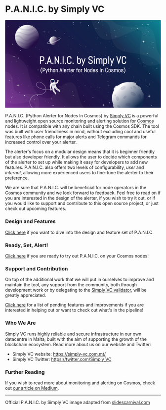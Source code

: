 # P.A.N.I.C. by Simply VC

<img src="./doc/IMG_PANIC.png" alt="design" width="600"/>

P.A.N.I.C. (Python Alerter for Nodes In Cosmos) by [Simply VC](https://simply-vc.com.mt/) is a powerful and lightweight open source monitoring and alerting solution for [Cosmos](https://cosmos.network/) nodes. It is compatible with any chain built using the Cosmos SDK. The tool was built with user friendliness in mind, without excluding cool and useful features like phone calls for major alerts and Telegram commands for increased control over your alerter.

The alerter's focus on a modular design means that it is beginner friendly but also developer friendly. It allows the user to decide which components of the alerter to set up while making it easy for developers to add new features. P.A.N.I.C. also offers two levels of configurability, _user_ and _internal_, allowing more experienced users to fine-tune the alerter to their preference.

We are sure that P.A.N.I.C. will be beneficial for node operators in the Cosmos community and we look forward to feedback. Feel free to read on if you are interested in the design of the alerter, if you wish to try it out, or if you would like to support and contribute to this open source project, or just check out upcoming features.

### Design and Features

[Click here](doc/DESIGN_AND_FEATURES.md) if you want to dive into the design and feature set of P.A.N.I.C.

### Ready, Set, Alert!

[Click here](doc/INSTALL_AND_RUN.md) if you are ready to try out P.A.N.I.C. on your Cosmos nodes!

### Support and Contribution

On top of the additional work that we will put in ourselves to improve and maintain the tool, any support from the community, both through development work or by delegating to the [Simply VC validator](https://simply-vc.com.mt/cosmos), will be greatly appreciated.

[Click here](doc/TODO.md) for a list of pending features and improvements if you are interested in helping out or want to check out what's in the pipeline!

### Who We Are
Simply VC runs highly reliable and secure infrastructure in our own datacentre in Malta, built with the aim of supporting the growth of the blockchain ecosystem. Read more about us on our website and Twitter:

- Simply VC website: <https://simply-vc.com.mt/>
- Simply VC Twitter: <https://twitter.com/Simply_VC>

### Further Reading

If you wish to read more about monitoring and alerting on Cosmos, check out [our article on Medium](<https://medium.com/simply-vc/cosmos-monitoring-and-alerting-for-validators-8e3f016c9567>).

---

Official P.A.N.I.C. by Simply VC image adapted from [slidescarnival.com](https://www.slidescarnival.com/)
